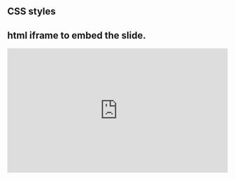 ## CSS styles
<style>
.resp-container {
    position: relative;
    overflow: hidden;
    padding-top: 56.25%;
}

.testiframe {
    position: absolute;
    top: 0;
    left: 0;
    width: 100%;
    height: 100%;
    border: 0;
}
</style>


## html iframe to embed the slide.

<div class="resp-container">
    <iframe class="testiframe" src="https://rfgordonjr.github.io/useR_atl_webscraping/use_master.html">
      Fallback text here for unsupporting browsers, of which there are scant few.
    </iframe>
</div>
